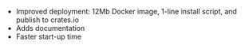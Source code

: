 - Improved deployment: 12Mb Docker image, 1-line install script, and publish to crates.io
- Adds documentation
- Faster start-up time
